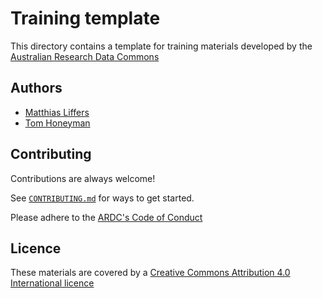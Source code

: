 # Training template

This directory contains a template for training materials developed by the [Australian Research Data Commons](https://www.ardc.edu.au/)

## Authors

- [Matthias Liffers](https://orcid.org/0000-0002-3639-2080)
- [Tom Honeyman](https://orcid.org/0000-0001-9448-4023)

## Contributing

Contributions are always welcome!

See [`CONTRIBUTING.md`](CONTRIBUTING.md) for ways to get started.

Please adhere to the [ARDC's Code of Conduct](https://ardc.edu.au/code-of-conduct-for-ardc-activities/)
  
## Licence

These materials are covered by a [Creative Commons Attribution 4.0 International licence](LICENCE.md)
